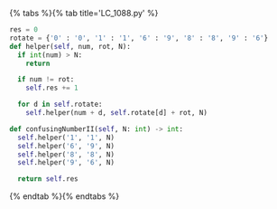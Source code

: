 {% tabs %}{% tab title='LC_1088.py' %}

```py
res = 0
rotate = {'0' : '0', '1' : '1', '6' : '9', '8' : '8', '9' : '6'}
def helper(self, num, rot, N):
  if int(num) > N:
    return

  if num != rot:
    self.res += 1

  for d in self.rotate:
    self.helper(num + d, self.rotate[d] + rot, N)

def confusingNumberII(self, N: int) -> int:
  self.helper('1', '1', N)
  self.helper('6', '9', N)
  self.helper('8', '8', N)
  self.helper('9', '6', N)

  return self.res
```

{% endtab %}{% endtabs %}
